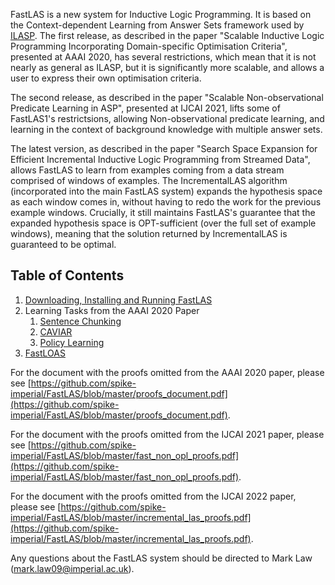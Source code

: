 FastLAS is a new system for Inductive Logic Programming. It is based on
the Context-dependent Learning from Answer Sets framework used by
[ILASP](http://www.ilasp.com/). The first release, as described in the
paper "Scalable Inductive Logic Programming Incorporating
Domain-specific Optimisation Criteria", presented at AAAI 2020, has
several restrictions, which mean that it is not nearly as general as
ILASP, but it is significantly more scalable, and allows a user to
express their own optimisation criteria.

The second release, as described in the paper "Scalable
Non-observational Predicate Learning in ASP", presented at IJCAI 2021,
lifts some of FastLAS1's restrictsions, allowing Non-observational
predicate learning, and learning in the context of background knowledge
with multiple answer sets.

The latest version, as described in the paper "Search Space Expansion
for Efficient Incremental Inductive Logic Programming from Streamed
Data", allows FastLAS to learn from examples coming from a data stream
comprised of windows of examples. The IncrementalLAS algorithm
(incorporated into the main FastLAS system) expands the hypothesis space
as each window comes in, without having to redo the work for the
previous example windows. Crucially, it still maintains FastLAS's
guarantee that the expanded hypothesis space is OPT-sufficient (over the
full set of example windows), meaning that the solution returned by
IncrementalLAS is guaranteed to be optimal.

## Table of Contents

1. [Downloading, Installing and Running FastLAS](installation.md)
2. Learning Tasks from the AAAI 2020 Paper
    1. [Sentence Chunking](sentence_chunking.md)
    2. [CAVIAR](caviar.md)
    3. [Policy Learning](policy_learning.md)
3. [FastLOAS](fastloas.md)


For the document with the proofs omitted from the AAAI 2020 paper, please see
[https://github.com/spike-imperial/FastLAS/blob/master/proofs_document.pdf](https://github.com/spike-imperial/FastLAS/blob/master/proofs_document.pdf).

For the document with the proofs omitted from the IJCAI 2021 paper, please see
[https://github.com/spike-imperial/FastLAS/blob/master/fast_non_opl_proofs.pdf](https://github.com/spike-imperial/FastLAS/blob/master/fast_non_opl_proofs.pdf).

For the document with the proofs omitted from the IJCAI 2022 paper, please see
[https://github.com/spike-imperial/FastLAS/blob/master/incremental_las_proofs.pdf](https://github.com/spike-imperial/FastLAS/blob/master/incremental_las_proofs.pdf).

Any questions about the FastLAS system should be directed to Mark Law
(mark.law09@imperial.ac.uk).
